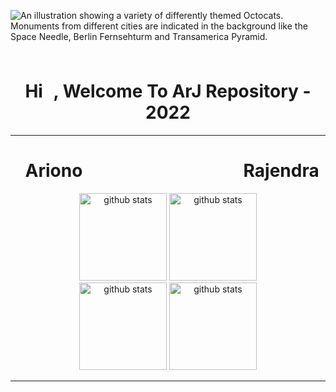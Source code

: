 ![An illustration showing a variety of differently themed Octocats. Monuments from different cities are indicated in the background like the Space Needle, Berlin Fernsehturm and Transamerica Pyramid.](https://user-images.githubusercontent.com/3369400/133268513-5bfe2f93-4402-42c9-a403-81c9e86934b6.jpeg)

<h1 align="center">Hi <img src="https://raw.githubusercontent.com/MartinHeinz/MartinHeinz/master/wave.gif" width="10px" height="50px">, Welcome To ArJ Repository - 2022 
</h1>

---

<h1 align="center" left="30px">&nbsp;&nbsp;Ariono&emsp;&emsp;&emsp;&emsp;&emsp;&emsp;&emsp;&emsp;&nbsp;&nbsp;&nbsp;&nbsp;&nbsp;Rajendra </h1>
<p align="center"> 

<img alt="github stats" height="140px" src="https://github-readme-streak-stats.herokuapp.com?user=ArionoS&theme=black-ice&hide_border=true&fire=DD2727&dates=DDCF49" />  
<img alt="github stats"  height="140px" src="https://github-readme-streak-stats.herokuapp.com?user=Rjndrkha&theme=black-ice&hide_border=true&fire=DD2727&dates=DDCF49" />
  <br>
<img alt="github stats"  height="140px" src="https://github-readme-stats.vercel.app/api?username=ArionoS&show_icons=true&theme=radical" />
<img alt="github stats"  height="140px" src="https://github-readme-stats.vercel.app/api?username=Rjndrkha&show_icons=true&theme=radical" />
  
</p>

---





